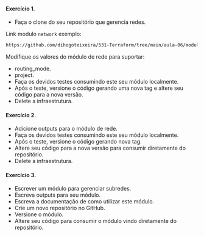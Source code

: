 #### Exercício 1. 

- Faça o clone do seu repositório que gerencia redes. 

Link modulo `network` exemplo:
```sh
https://github.com/dihogoteixeira/531-Terraform/tree/main/aula-06/modules/gcp-networks
```

Modifique os valores do módulo de rede para suportar:

- routing_mode.
- project.
- Faça os devidos testes consumindo este seu módulo localmente.
- Após o teste, versione o código gerando uma nova tag e altere seu código para a nova versão.
- Delete a infraestrutura.

#### Exercício 2. 

- Adicione outputs para o módulo de rede. 
- Faça os devidos testes consumindo este seu módulo localmente. 
- Após o teste, versione o código gerando nova tag.
- Altere seu código para a nova versão para consumir diretamente do repositório. 
- Delete a infraestrutura. 

#### Exercício 3. 

- Escrever um módulo para gerenciar subredes. 
- Escreva outputs para seu módulo. 
- Escreva a documentação de como utilizar este módulo. 
- Crie um novo repositório no GitHub. 
- Versione o módulo. 
- Altere seu código para consumir o módulo vindo diretamente do repositório.
